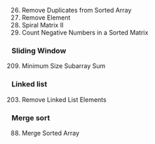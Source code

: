 26. Remove Duplicates from Sorted Array
27. Remove Element
59. Spiral Matrix II
1351. Count Negative Numbers in a Sorted Matrix

### Sliding Window
209. Minimum Size Subarray Sum

### Linked list
203. Remove Linked List Elements

### Merge sort
88. Merge Sorted Array